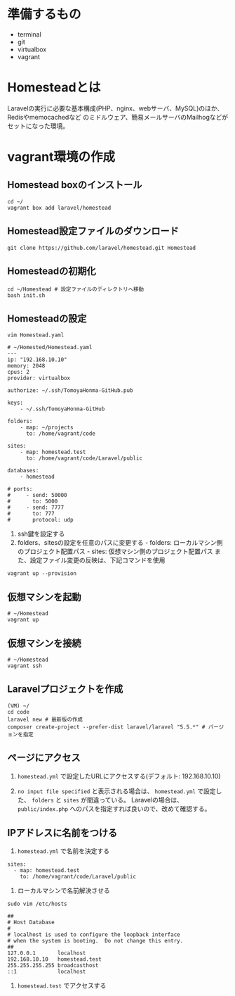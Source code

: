 # 準備するもの
  - terminal
  - git
  - virtualbox
  - vagrant

# Homesteadとは
  Laravelの実行に必要な基本構成(PHP、nginx、webサーバ、MySQL)のほか、Redisやmemocachedなど
  のミドルウェア、簡易メールサーバのMailhogなどがセットになった環境。

# vagrant環境の作成
## Homestead boxのインストール
```
cd ~/
vagrant box add laravel/homestead
```

## Homestead設定ファイルのダウンロード
```
git clone https://github.com/laravel/homestead.git Homestead
```

## Homesteadの初期化
```
cd ~/Homestead # 設定ファイルのディレクトリへ移動
bash init.sh
```

## Homesteadの設定
```
vim Homestead.yaml
```

```
# ~/Homested/Homestead.yaml
---
ip: "192.168.10.10"
memory: 2048
cpus: 2
provider: virtualbox

authorize: ~/.ssh/TomoyaHonma-GitHub.pub

keys:
    - ~/.ssh/TomoyaHonma-GitHub

folders:
    - map: ~/projects
      to: /home/vagrant/code

sites:
    - map: homestead.test
      to: /home/vagrant/code/Laravel/public

databases:
    - homestead

# ports:
#     - send: 50000
#       to: 5000
#     - send: 7777
#       to: 777
#       protocol: udp
```
  1. ssh鍵を設定する
  1. folders、sitesの設定を任意のパスに変更する
    - folders: ローカルマシン側のプロジェクト配置パス
    - sites: 仮想マシン側のプロジェクト配置パス
  また、設定ファイル変更の反映は、下記コマンドを使用
  ```
  vagrant up --provision
  ```
## 仮想マシンを起動
```
# ~/Homestead
vagrant up
```
## 仮想マシンを接続
```
# ~/Homestead
vagrant ssh
```

## Laravelプロジェクトを作成
```
(VM) ~/
cd code
laravel new # 最新版の作成
composer create-project --prefer-dist laravel/laravel "5.5.*" # バージョンを指定
```

## ページにアクセス
  1. `homestead.yml` で設定したURLにアクセスする(デフォルト: 192.168.10.10)

  2. `no input file specified` と表示される場合は、
  `homestead.yml` で設定した、 `folders` と `sites` が間違っている。
  Laravelの場合は、 `public/index.php` へのパスを指定すれば良いので、改めて確認する。

## IPアドレスに名前をつける

  1. `homestead.yml` で名前を決定する
  ```
sites:
    - map: homestead.test
      to: /home/vagrant/code/Laravel/public
  ```
  1. ローカルマシンで名前解決させる
  ```
sudo vim /etc/hosts

##
# Host Database
#
# localhost is used to configure the loopback interface
# when the system is booting.  Do not change this entry.
##
127.0.0.1       localhost
192.168.10.10   homestead.test
255.255.255.255 broadcasthost
::1             localhost
  ```
  1. `homestead.test` でアクセスする
